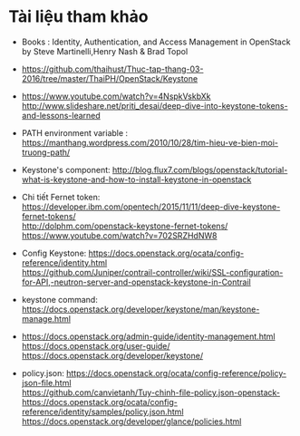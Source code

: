 # Tài liệu tham khảo





- Books : Identity, Authentication, and Access Management in OpenStack by Steve Martinelli,Henry Nash & Brad Topol
- https://github.com/thaihust/Thuc-tap-thang-03-2016/tree/master/ThaiPH/OpenStack/Keystone  
- https://www.youtube.com/watch?v=4NspkVskbXk  
http://www.slideshare.net/priti_desai/deep-dive-into-keystone-tokens-and-lessons-learned  
- PATH environment variable : https://manthang.wordpress.com/2010/10/28/tim-hieu-ve-bien-moi-truong-path/  
- Keystone's component: http://blog.flux7.com/blogs/openstack/tutorial-what-is-keystone-and-how-to-install-keystone-in-openstack  
- Chi tiết Fernet token: https://developer.ibm.com/opentech/2015/11/11/deep-dive-keystone-fernet-tokens/  
http://dolphm.com/openstack-keystone-fernet-tokens/  
https://www.youtube.com/watch?v=702SRZHdNW8  
- Config Keystone: https://docs.openstack.org/ocata/config-reference/identity.html  
https://github.com/Juniper/contrail-controller/wiki/SSL-configuration-for-API,-neutron-server-and-openstack-keystone-in-Contrail  
- keystone command: https://docs.openstack.org/developer/keystone/man/keystone-manage.html  

- https://docs.openstack.org/admin-guide/identity-management.html  
https://docs.openstack.org/user-guide/  
https://docs.openstack.org/developer/keystone/  

- policy.json: 
https://docs.openstack.org/ocata/config-reference/policy-json-file.html  
https://github.com/canvietanh/Tuy-chinh-file-policy.json-openstack-  
https://docs.openstack.org/ocata/config-reference/identity/samples/policy.json.html  
https://docs.openstack.org/developer/glance/policies.html  














